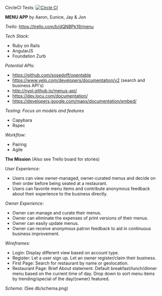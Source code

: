 CircleCI Tests: [![Circle CI](https://circleci.com/gh/nyc-copperheads-2016/menu.svg?style=svg)](https://circleci.com/gh/nyc-copperheads-2016/menu)

<b>MENU APP</b>
by Aaron, Eunice, Jay & Jon

*Trello:* https://trello.com/b/dQNBPk19/menu

*Tech Stack:* 
- Ruby on Rails
- AngularJS
- Foundation Zurb

*Potential APIs:*
- https://github.com/sosedoff/opentable
- https://www.yelp.com/developers/documentation/v2 (search and business API's) 
- http://nypl.github.io/menus-api/
- https://dev.locu.com/documentation/
- https://developers.google.com/maps/documentation/embed/

*Testing: Focus on models and features*
- Capybara 
- Rspec 

*Workflow:* 
- Pairing 
- Agile

<b>The Mission</b> (Also see Trello board for stories)

*User Experience:*
- Users can view owner-managed, owner-curated menus and decide on their order before being seated at a restaurant.
- Users can favorite menu items and contribute anonymous feedback about their experience to the business directly.

*Owner Experience:*
- Owner can manage and curate their menus.
- Owner can eliminate the expenses of print versions of their menus.
- Owner can easily update menus.
- Owner can receive anonymous patron feedback to aid in continuous business improvement.

*Wireframes:*
- Login: Display different view based on account type.
- Register: 
  Let a user sign up.
  Let an owner register/claim their business.
- First Page: Search for restaurant by name or geolocation. 
- Restaurant Page:
  Brief About statement.
  Default breakfast/lunch/dinner menu based on the current time of day.
  Drop down to sort menu items by trending/special of the day/(owner) featured.

*Schema:* (See db/schema.png)
